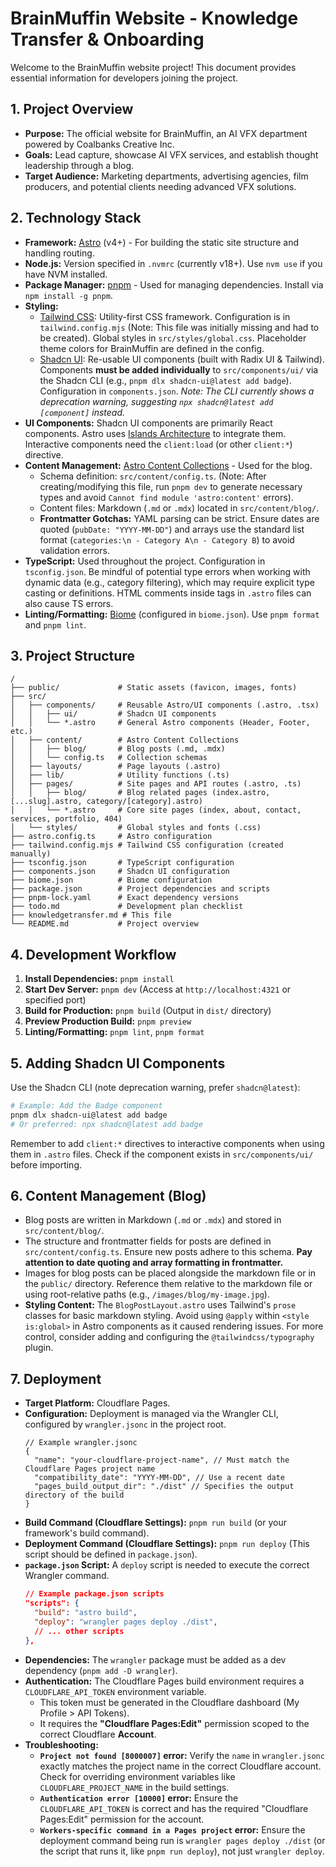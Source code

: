 # BrainMuffin Website - Knowledge Transfer & Onboarding

Welcome to the BrainMuffin website project! This document provides essential information for developers joining the project.

## 1. Project Overview

-   **Purpose:** The official website for BrainMuffin, an AI VFX department powered by Coalbanks Creative Inc.
-   **Goals:** Lead capture, showcase AI VFX services, and establish thought leadership through a blog.
-   **Target Audience:** Marketing departments, advertising agencies, film producers, and potential clients needing advanced VFX solutions.

## 2. Technology Stack

-   **Framework:** [Astro](https://astro.build) (v4+) - For building the static site structure and handling routing.
-   **Node.js:** Version specified in `.nvmrc` (currently v18+). Use `nvm use` if you have NVM installed.
-   **Package Manager:** [pnpm](https://pnpm.io) - Used for managing dependencies. Install via `npm install -g pnpm`.
-   **Styling:**
    -   [Tailwind CSS](https://tailwindcss.com): Utility-first CSS framework. Configuration is in `tailwind.config.mjs` (Note: This file was initially missing and had to be created). Global styles in `src/styles/global.css`. Placeholder theme colors for BrainMuffin are defined in the config.
    -   [Shadcn UI](https://ui.shadcn.com): Re-usable UI components (built with Radix UI & Tailwind). Components **must be added individually** to `src/components/ui/` via the Shadcn CLI (e.g., `pnpm dlx shadcn-ui@latest add badge`). Configuration in `components.json`. *Note: The CLI currently shows a deprecation warning, suggesting `npx shadcn@latest add [component]` instead.*
-   **UI Components:** Shadcn UI components are primarily React components. Astro uses [Islands Architecture](https://docs.astro.build/en/concepts/islands/) to integrate them. Interactive components need the `client:load` (or other `client:*`) directive.
-   **Content Management:** [Astro Content Collections](https://docs.astro.build/en/guides/content-collections/) - Used for the blog.
    -   Schema definition: `src/content/config.ts`. (Note: After creating/modifying this file, run `pnpm dev` to generate necessary types and avoid `Cannot find module 'astro:content'` errors).
    -   Content files: Markdown (`.md` or `.mdx`) located in `src/content/blog/`.
    -   **Frontmatter Gotchas:** YAML parsing can be strict. Ensure dates are quoted (`pubDate: "YYYY-MM-DD"`) and arrays use the standard list format (`categories:\n - Category A\n - Category B`) to avoid validation errors.
-   **TypeScript:** Used throughout the project. Configuration in `tsconfig.json`. Be mindful of potential type errors when working with dynamic data (e.g., category filtering), which may require explicit type casting or definitions. HTML comments inside tags in `.astro` files can also cause TS errors.
-   **Linting/Formatting:** [Biome](https://biomejs.dev/) (configured in `biome.json`). Use `pnpm format` and `pnpm lint`.

## 3. Project Structure

```
/
├── public/             # Static assets (favicon, images, fonts)
├── src/
│   ├── components/     # Reusable Astro/UI components (.astro, .tsx)
│   │   ├── ui/         # Shadcn UI components
│   │   └── *.astro     # General Astro components (Header, Footer, etc.)
│   ├── content/        # Astro Content Collections
│   │   ├── blog/       # Blog posts (.md, .mdx)
│   │   └── config.ts   # Collection schemas
│   ├── layouts/        # Page layouts (.astro)
│   ├── lib/            # Utility functions (.ts)
│   ├── pages/          # Site pages and API routes (.astro, .ts)
│   │   ├── blog/       # Blog related pages (index.astro, [...slug].astro, category/[category].astro)
│   │   └── *.astro     # Core site pages (index, about, contact, services, portfolio, 404)
│   └── styles/         # Global styles and fonts (.css)
├── astro.config.ts     # Astro configuration
├── tailwind.config.mjs # Tailwind CSS configuration (created manually)
├── tsconfig.json       # TypeScript configuration
├── components.json     # Shadcn UI configuration
├── biome.json          # Biome configuration
├── package.json        # Project dependencies and scripts
├── pnpm-lock.yaml      # Exact dependency versions
├── todo.md             # Development plan checklist
├── knowledgetransfer.md # This file
└── README.md           # Project overview
```

## 4. Development Workflow

1.  **Install Dependencies:** `pnpm install`
2.  **Start Dev Server:** `pnpm dev` (Access at `http://localhost:4321` or specified port)
3.  **Build for Production:** `pnpm build` (Output in `dist/` directory)
4.  **Preview Production Build:** `pnpm preview`
5.  **Linting/Formatting:** `pnpm lint`, `pnpm format`

## 5. Adding Shadcn UI Components

Use the Shadcn CLI (note deprecation warning, prefer `shadcn@latest`):

```bash
# Example: Add the Badge component
pnpm dlx shadcn-ui@latest add badge 
# Or preferred: npx shadcn@latest add badge
```

Remember to add `client:*` directives to interactive components when using them in `.astro` files. Check if the component exists in `src/components/ui/` before importing.

## 6. Content Management (Blog)

-   Blog posts are written in Markdown (`.md` or `.mdx`) and stored in `src/content/blog/`.
-   The structure and frontmatter fields for posts are defined in `src/content/config.ts`. Ensure new posts adhere to this schema. **Pay attention to date quoting and array formatting in frontmatter.**
-   Images for blog posts can be placed alongside the markdown file or in the `public/` directory. Reference them relative to the markdown file or using root-relative paths (e.g., `/images/blog/my-image.jpg`).
-   **Styling Content:** The `BlogPostLayout.astro` uses Tailwind's `prose` classes for basic markdown styling. Avoid using `@apply` within `<style is:global>` in Astro components as it caused rendering issues. For more control, consider adding and configuring the `@tailwindcss/typography` plugin.

## 7. Deployment

-   **Target Platform:** Cloudflare Pages.
-   **Configuration:** Deployment is managed via the Wrangler CLI, configured by `wrangler.jsonc` in the project root.
    ```jsonc
    // Example wrangler.jsonc
    {
      "name": "your-cloudflare-project-name", // Must match the Cloudflare Pages project name
      "compatibility_date": "YYYY-MM-DD", // Use a recent date
      "pages_build_output_dir": "./dist" // Specifies the output directory of the build
    }
    ```
-   **Build Command (Cloudflare Settings):** `pnpm run build` (or your framework's build command).
-   **Deployment Command (Cloudflare Settings):** `pnpm run deploy` (This script should be defined in `package.json`).
-   **`package.json` Script:** A `deploy` script is needed to execute the correct Wrangler command.
    ```json
    // Example package.json scripts
    "scripts": {
      "build": "astro build",
      "deploy": "wrangler pages deploy ./dist",
      // ... other scripts
    },
    ```
-   **Dependencies:** The `wrangler` package must be added as a dev dependency (`pnpm add -D wrangler`).
-   **Authentication:** The Cloudflare Pages build environment requires a `CLOUDFLARE_API_TOKEN` environment variable.
    -   This token must be generated in the Cloudflare dashboard (My Profile > API Tokens).
    -   It requires the **"Cloudflare Pages:Edit"** permission scoped to the correct Cloudflare **Account**.
-   **Troubleshooting:**
    -   **`Project not found [8000007]` error:** Verify the `name` in `wrangler.jsonc` exactly matches the project name in the correct Cloudflare account. Check for overriding environment variables like `CLOUDFLARE_PROJECT_NAME` in the build settings.
    -   **`Authentication error [10000]` error:** Ensure the `CLOUDFLARE_API_TOKEN` is correct and has the required "Cloudflare Pages:Edit" permission for the account.
    -   **`Workers-specific command in a Pages project` error:** Ensure the deployment command being run is `wrangler pages deploy ./dist` (or the script that runs it, like `pnpm run deploy`), not just `wrangler deploy`.
